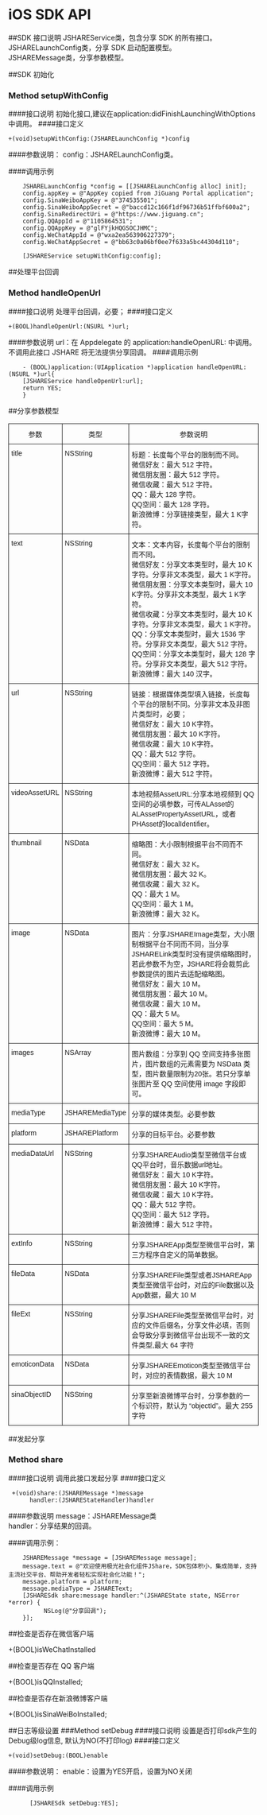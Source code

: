 # iOS SDK API

##SDK 接口说明
JSHAREService类，包含分享 SDK 的所有接口。<br>
JSHARELaunchConfig类，分享 SDK 启动配置模型。<br>
JSHAREMessage类，分享参数模型。<br>

##SDK 初始化

### Method setupWithConfig

####接口说明
初始化接口,建议在application:didFinishLaunchingWithOptions中调用。
####接口定义
```
+(void)setupWithConfig:(JSHARELaunchConfig *)config
```

####参数说明：
config：JSHARELaunchConfig类。
    
####调用示例

   
   

```
    JSHARELaunchConfig *config = [[JSHARELaunchConfig alloc] init];
    config.appKey = @"AppKey copied from JiGuang Portal application";
    config.SinaWeiboAppKey = @"374535501";
    config.SinaWeiboAppSecret = @"baccd12c166f1df96736b51ffbf600a2";
    config.SinaRedirectUri = @"https://www.jiguang.cn";
    config.QQAppId = @"1105864531";
    config.QQAppKey = @"glFYjkHQGSOCJHMC";
    config.WeChatAppId = @"wxa2ea563906227379";
    config.WeChatAppSecret = @"bb63c0a06bf0ee7f633a5bc44304d110";
    
    [JSHAREService setupWithConfig:config];
```

	
	
##处理平台回调
### Method handleOpenUrl
####接口说明
处理平台回调，必要；
####接口定义
```
+(BOOL)handleOpenUrl:(NSURL *)url;
```
####参数说明
    url：在 Appdelegate 的 application:handleOpenURL: 中调用。不调用此接口 JSHARE 将无法提供分享回调。
####调用示例

```
    - (BOOL)application:(UIApplication *)application handleOpenURL:(NSURL *)url{
    [JSHAREService handleOpenUrl:url];
    return YES;
    }
```

	
	
##分享参数模型
<style type="text/css">
.tg  {border-collapse:collapse;border-spacing:0;}
.tg td{font-family:Arial, sans-serif;font-size:14px;padding:10px 5px;border-style:solid;border-width:1px;overflow:hidden;word-break:normal;}
.tg th{font-family:Arial, sans-serif;font-size:14px;font-weight:normal;padding:10px 5px;border-style:solid;border-width:1px;overflow:hidden;word-break:normal;}
.tg .tg-yw4l{vertical-align:top}
</style>
<table class="tg">
  <tr>
    <th class="tg-yw4l">参数</th>
    <th class="tg-yw4l">类型</th>
    <th class="tg-yw4l">参数说明</th>
  </tr>
  <tr>
    <td class="tg-yw4l">title</td>
    <td class="tg-yw4l">NSString</td>
    <td class="tg-yw4l">标题：长度每个平台的限制而不同。<br>微信好友：最大 512 字符。<br>微信朋友圈：最大 512 字符。<br>微信收藏：最大 512 字符。<br>QQ：最大 128 字符。<br>QQ空间：最大 128 字符。<br>新浪微博：分享链接类型，最大 1 K字符。</td>
  </tr>
  <tr>
    <td class="tg-yw4l">text</td>
    <td class="tg-yw4l">NSString</td>
    <td class="tg-yw4l">文本：文本内容，长度每个平台的限制而不同。<br>微信好友：分享文本类型时，最大 10 K字符。分享非文本类型，最大 1 K字符。<br>微信朋友圈：分享文本类型时，最大 10 K字符。分享非文本类型，最大 1 K字符。<br>微信收藏：分享文本类型时，最大 10 K字符。分享非文本类型，最大 1 K字符。<br>QQ：分享文本类型时，最大 1536 字符。分享非文本类型，最大 512 字符。<br>QQ空间：分享文本类型时，最大 128 字符。分享非文本类型，最大 512 字符。<br>新浪微博：最大 140 汉字。</td>
  </tr>
  <tr>
    <td class="tg-yw4l">url</td>
    <td class="tg-yw4l">NSString</td>
    <td class="tg-yw4l">链接：根据媒体类型填入链接，长度每个平台的限制不同。分享非文本及非图片类型时，必要；<br>微信好友：最大 10 K字符。<br>微信朋友圈：最大 10 K字符。<br>微信收藏：最大 10 K字符。<br>QQ：最大 512 字符。<br>QQ空间：最大 512 字符。<br>新浪微博：最大 512 字符。</td>
  </tr>
  <tr>
    <td class="tg-yw4l">videoAssetURL</td>
    <td class="tg-yw4l">NSString</td>
    <td class="tg-yw4l">本地视频AssetURL:分享本地视频到 QQ 空间的必填参数，可传ALAsset的ALAssetPropertyAssetURL，或者PHAsset的localIdentifier。</td>
  </tr>
  <tr>
    <td class="tg-yw4l">thumbnail</td>
    <td class="tg-yw4l">NSData</td>
    <td class="tg-yw4l">缩略图：大小限制根据平台不同而不同。<br>微信好友：最大 32 K。<br>微信朋友圈：最大 32 K。<br>微信收藏：最大 32 K。<br>QQ：最大 1 M。<br>QQ空间：最大 1 M。<br>新浪微博：最大 32 K。</td>
  </tr>
  <tr>
    <td class="tg-yw4l">image</td>
    <td class="tg-yw4l">NSData</td>
    <td class="tg-yw4l">图片：分享JSHAREImage类型，大小限制根据平台不同而不同，当分享JSHARELink类型时没有提供缩略图时，若此参数不为空，JSHARE将会裁剪此参数提供的图片去适配缩略图。<br>微信好友：最大 10 M。<br>微信朋友圈：最大 10 M。<br>微信收藏：最大 10 M。<br>QQ：最大 5 M。<br>QQ空间：最大 5 M。<br>新浪微博：最大 10 M。</td>
  </tr>
  <tr>
    <td class="tg-yw4l">images</td>
    <td class="tg-yw4l">NSArray</td>
    <td class="tg-yw4l">图片数组：分享到 QQ 空间支持多张图片，图片数组的元素需要为 NSData 类型，图片数量限制为20张。若只分享单张图片至 QQ 空间使用 image 字段即可。</td>
  </tr>
  <tr>
    <td class="tg-yw4l">mediaType</td>
    <td class="tg-yw4l">JSHAREMediaType</td>
    <td class="tg-yw4l">分享的媒体类型。必要参数</td>
  </tr>
  <tr>
    <td class="tg-yw4l">platform</td>
    <td class="tg-yw4l">JSHAREPlatform</td>
    <td class="tg-yw4l">分享的目标平台。必要参数</td>
  </tr>
  <tr>
    <td class="tg-yw4l">mediaDataUrl</td>
    <td class="tg-yw4l">NSString</td>
    <td class="tg-yw4l">分享JSHAREAudio类型至微信平台或QQ平台时，音乐数据url地址。<br>微信好友：最大 10 K字符。<br>微信朋友圈：最大 10 K字符。<br>微信收藏：最大 10 K字符。<br>QQ：最大 512 字符。<br>QQ空间：最大 512 字符。<br>新浪微博：最大 512 字符。</td>
  </tr>
  <tr>
    <td class="tg-yw4l">extInfo</td>
    <td class="tg-yw4l">NSString</td>
    <td class="tg-yw4l">分享JSHAREApp类型至微信平台时，第三方程序自定义的简单数据。</td>
  </tr>
  <tr>
    <td class="tg-yw4l">fileData</td>
    <td class="tg-yw4l">NSData</td>
    <td class="tg-yw4l">分享JSHAREFile类型或者JSHAREApp类型至微信平台时，对应的File数据以及App数据，最大 10 M</td>
  </tr>
  <tr>
    <td class="tg-yw4l">fileExt</td>
    <td class="tg-yw4l">NSString</td>
    <td class="tg-yw4l">分享JSHAREFile类型至微信平台时，对应的文件后缀名，分享文件必填，否则会导致分享到微信平台出现不一致的文件类型,最大 64 字符</td>
  </tr>
  <tr>
    <td class="tg-yw4l">emoticonData</td>
    <td class="tg-yw4l">NSData</td>
    <td class="tg-yw4l">分享JSHAREEmoticon类型至微信平台时，对应的表情数据，最大 10 M</td>
  </tr>
  <tr>
    <td class="tg-yw4l">sinaObjectID</td>
    <td class="tg-yw4l">NSString</td>
    <td class="tg-yw4l">分享至新浪微博平台时，分享参数的一个标识符，默认为 “objectId”。最大 255 字符</td>
  </tr>
</table>


##发起分享
### Method share
####接口说明
调用此接口发起分享
####接口定义
```
 +(void)share:(JSHAREMessage *)message
      handler:(JSHAREStateHandler)handler
```
####参数说明
message：JSHAREMessage类<br>
handler：分享结果的回调。
        
####调用示例：
    
    
```
    JSHAREMessage *message = [JSHAREMessage message];
    message.text = @"欢迎使用极光社会化组件JShare，SDK包体积小，集成简单，支持主流社交平台、帮助开发者轻松实现社会化功能！";
    message.platform = platform;
    message.mediaType = JSHAREText;
    [JSHARESdk share:message handler:^(JSHAREState state, NSError *error) {
          NSLog(@"分享回调");
    }];
```
    
        
    
##检查是否存在微信客户端
    
 +(BOOL)isWeChatInstalled
    
##检查是否存在 QQ 客户端
    
 +(BOOL)isQQInstalled;

##检查是否存在新浪微博客户端
    
 +(BOOL)isSinaWeiBoInstalled;

##日志等级设置
###Method setDebug
####接口说明
设置是否打印sdk产生的Debug级log信息, 默认为NO(不打印log)
####接口定义
```    
+(void)setDebug:(BOOL)enable
```
####参数说明：
enable：设置为YES开启，设置为NO关闭

####调用示例 
        
```
      [JSHARESdk setDebug:YES];
```
      
      
      


